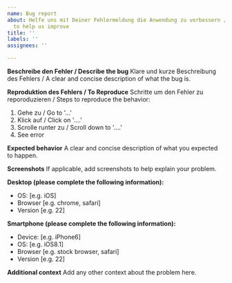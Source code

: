 ```yaml
---
name: Bug report
about: Helfe uns mit Deiner Fehlermeldung die Anwendung zu verbessern /Create a report
  to help us improve
title: ''
labels: ''
assignees: ''

---
```


**Beschreibe den Fehler / Describe the bug**
Klare und kurze Beschreibung des Fehlers /
A clear and concise description of what the bug is.

**Reproduktion des Fehlers / To Reproduce**
Schritte um den Fehler zu reporoduzieren / Steps to reproduce the behavior:
1. Gehe zu / Go to '...'
2. Klick auf / Click on '....'
3. Scrolle runter zu / Scroll down to '....'
4. See error

**Expected behavior**
A clear and concise description of what you expected to happen.

**Screenshots**
If applicable, add screenshots to help explain your problem.

**Desktop (please complete the following information):**
 - OS: [e.g. iOS]
 - Browser [e.g. chrome, safari]
 - Version [e.g. 22]

**Smartphone (please complete the following information):**
 - Device: [e.g. iPhone6]
 - OS: [e.g. iOS8.1]
 - Browser [e.g. stock browser, safari]
 - Version [e.g. 22]

**Additional context**
Add any other context about the problem here.
